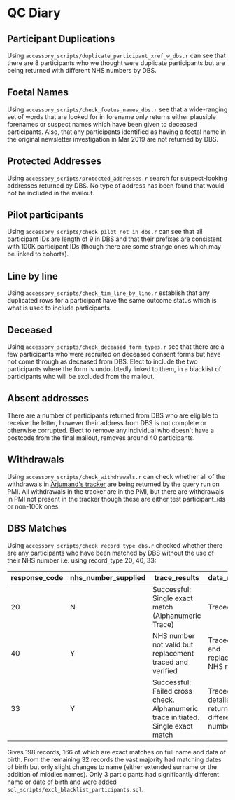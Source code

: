 # QC Diary

## Participant Duplications

Using `accessory_scripts/duplicate_participant_xref_w_dbs.r` can see that there are 8 participants who we thought were duplicate participants but are being returned with different NHS numbers by DBS.

## Foetal Names

Using `accessory_scripts/check_foetus_names_dbs.r` see that a wide-ranging set of words that are looked for in forename only returns either plausible forenames or suspect names which have been given to deceased participants.
Also, that any participants identified as having a foetal name in the original newsletter investigation in Mar 2019 are not returned by DBS.

## Protected Addresses

Using `accessory_scripts/protected_addresses.r` search for suspect-looking addresses returned by DBS.
No type of address has been found that would not be included in the mailout.

## Pilot participants

Using `accessory_scripts/check_pilot_not_in_dbs.r` can see that all participant IDs are length of 9 in DBS and that their prefixes are consistent with 100K participant IDs (though there are some strange ones which may be linked to cohorts).

## Line by line

Using `accessory_scripts/check_tim_line_by_line.r` establish that any duplicated rows for a participant have the same outcome status which is what is used to include participants.

## Deceased

Using `accessory_scripts/check_deceased_form_types.r` see that there are a few participants who were recruited on deceased consent forms but have not come through as deceased from DBS. Elect to include the two participants where the form is undoubtedly linked to them, in a blacklist of participants who will be excluded from the mailout.

## Absent addresses

There are a number of participants returned from DBS who are eligible to receive the letter, however their address from DBS is not complete or otherwise corrupted. Elect to remove any individual who doesn't have a postcode from the final mailout, removes around 40 participants.

## Withdrawals

Using `accessory_scripts/check_withdrawals.r` can check whether all of the withdrawals in [Arjumand's tracker](https://genomicsenglandltd.sharepoint.com/:x:/r/teams/GE-ParticipationWithdrawalProcesses/Shared%20Documents/General/Withdrawals%20Action%20Tracker/100K%20Withdrawal%20Requests%20_%20Action%20Tracker.xlsx?d=w33bc9dfebcc443bbad489d05a1f16fe5&csf=1&web=1&e=S2oAmi) are being returned by the query run on PMI.
All withdrawals in the tracker are in the PMI, but there are withdrawals in PMI not present in the tracker though these are either test participant_ids or non-100k ones.

## DBS Matches

Using `accessory_scripts/check_record_type_dbs.r` checked whether there are any participants who have been matched by DBS without the use of their NHS number i.e. using record_type 20, 40, 33:

|response_code|nhs_number_supplied|trace_results|data_returned|
|---|---|---|---|
|20|N|Successful: Single exact match (Alphanumeric Trace) |Traced details |
|40|Y|NHS number not valid but replacement traced and verified|Traced details and replacement NHS number|
|33|Y|Successful: Failed cross check. Alphanumeric trace initiated. Single exact match|Traced details. May return a different NHS number|

Gives 198 records, 166 of which are exact matches on full name and data of birth. From the remaining 32 records the vast majority had matching dates of birth but only slight changes to name (either extended surname or the addition of middles names). Only 3 participants had significantly different name or date of birth and were added `sql_scripts/excl_blacklist_participants.sql`.
